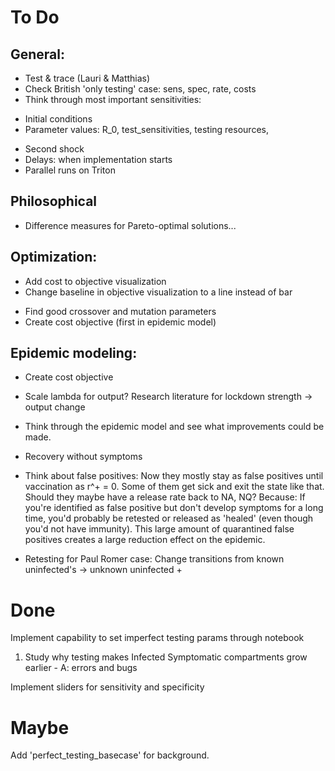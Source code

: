 ﻿# To Do

## General:
- Test & trace (Lauri & Matthias)
- Check British 'only testing' case: sens, spec, rate, costs
- Think through most important sensitivities:
* Initial conditions
* Parameter values: R_0, test_sensitivities, testing resources, 
- Second shock
- Delays: when implementation starts
- Parallel runs on Triton

## Philosophical
- Difference measures for Pareto-optimal solutions...
## Optimization:

- Add cost to objective visualization
- Change baseline in objective visualization to a line instead of bar
* Find good crossover and mutation parameters
* Create cost objective (first in epidemic model)

## Epidemic modeling:

+  Create cost objective
- Scale lambda for output? Research literature for lockdown strength -> output change
* Think through the epidemic model and see what improvements could be made.
- Recovery without symptoms
- Think about false positives: Now they mostly stay as false positives until vaccination as r^+ = 0. Some of them get sick and exit the state like that. Should they maybe have a release rate back to NA, NQ? Because: If you're identified as false positive but don't develop symptoms for a long time, you'd probably be retested or released as 'healed' (even though you'd not have immunity). This large amount of quarantined false positives creates a large reduction effect on the epidemic.

- Retesting for Paul Romer case: Change transitions from known uninfected's -> unknown uninfected + 

# Done

Implement capability to set imperfect testing params through notebook
1) Study why testing makes Infected Symptomatic compartments grow earlier - A: errors and bugs

Implement sliders for sensitivity and specificity

# Maybe

Add 'perfect_testing_basecase' for background. 
